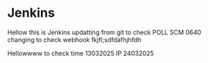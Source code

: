 # Jenkins
Hellow this is Jenkins 
updatting from git to check POLL SCM
0640
changing to check webhook
fkjfl;sdfdafhjhfdh

Hellowwww
to check time
13032025  IP
24032025